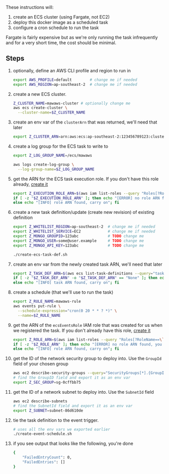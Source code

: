 These instructions will:
  1. create an ECS cluster (using Fargate, not EC2)
  1. deploy this docker image as a scheduled task
  1. configure a cron schedule to run the task

Fargate is fairly expensive but as we're only running the task infrequently and for a very short time,
the cost should be minimal.

## Steps

  1. optionally, define an AWS CLI profile and region to run in
      ```bash
      export AWS_PROFILE=default        # change me if needed
      export AWS_REGION=ap-southeast-2  # change me if needed
      ```

  1. create a new ECS cluster.
      ```bash
      Z_CLUSTER_NAME=mawaws-cluster # optionally change me
      aws ecs create-cluster \
        --cluster-name=$Z_CLUSTER_NAME
      ```

  1. create an env var of the `clusterArn` that was returned, we'll need that later
      ```bash
      export Z_CLUSTER_ARN=arn:aws:ecs:ap-southeast-2:123456789123:cluster/mawaws-cluster
      ```

  1. create a log group for the ECS task to write to
      ```bash
      export Z_LOG_GROUP_NAME=/ecs/mawaws

      aws logs create-log-group \
        --log-group-name=$Z_LOG_GROUP_NAME
      ```

  1. get the ARN for the ECS task execution role. If you don't have this role already, [create it](https://docs.aws.amazon.com/AmazonECS/latest/developerguide/task_execution_IAM_role.html)
      ```bash
      export Z_EXECUTION_ROLE_ARN=$(aws iam list-roles --query "Roles[?RoleName==\`ecsTaskExecutionRole\`].[Arn]" --output=text) && \
      if [ -z "$Z_EXECUTION_ROLE_ARN" ]; then echo "[ERROR] no role ARN found, you need to create one and re-run this command"; \
      else echo "[INFO] role ARN found, carry on"; fi
      ```

  1. create a new task definition/update (create new revision) of existing definition
      ```bash
      export Z_WHITELIST_REGION=ap-southeast-2  # change me if needed
      export Z_WHITELIST_SERVICE=EC2            # change me if needed
      export Z_MONGO_GROUPID=123abc             # TODO change me
      export Z_MONGO_USER=some@user.example     # TODO change me
      export Z_MONGO_API_KEY=123abc             # TODO change me

      ./create-ecs-task-def.sh
      ```

  1. create an env var from the newly created task ARN, we'll need that later
      ```bash
      export Z_TASK_DEF_ARN=$(aws ecs list-task-definitions --query="taskDefinitionArns[?contains(@, 'mawaws') == \`true\`] | [0]" --output=text) && \
      if [ -z "$Z_TASK_DEF_ARN" -o "$Z_TASK_DEF_ARN" == "None" ]; then echo "[ERROR] no task ARN found, you did the previous command work?"; \
      else echo "[INFO] task ARN found, carry on"; fi
      ```

  1. create a schedule (that we'll use to run the task)
      ```bash
      export Z_RULE_NAME=mawaws-rule
      aws events put-rule \
        --schedule-expression="cron(0 20 * * ? *)" \
        --name=$Z_RULE_NAME
      ```

  1. get the ARN of the `ecsEventsRole` IAM role that was created for us when we registered the task. If you don't already have this role, [create it](https://docs.aws.amazon.com/AmazonECS/latest/developerguide/CWE_IAM_role.html)
      ```bash
      export Z_ROLE_ARN=$(aws iam list-roles --query "Roles[?RoleName==\`ecsEventsRole\`].[Arn]" --output=text) && \
      if [ -z "$Z_ROLE_ARN" ]; then echo "[ERROR] no role ARN found, you need to create one and re-run this command"; \
      else echo "[INFO] role ARN found, carry on"; fi
      ```

  1. get the ID of the network security group to deploy into. Use the `GroupId` field of your chosen group
      ```bash
      aws ec2 describe-security-groups --query="SecurityGroups[*].{GroupId: GroupId, GroupName: GroupName}"
      # find the GroupID field and export it as an env var
      export Z_SEC_GROUP=sg-0cffbb75
      ```

  1. get the ID of a network subnet to deploy into. Use the `SubnetId` field
      ```bash
      aws ec2 describe-subnets
      # find the SubnetId field and export it as an env var
      export Z_SUBNET=subnet-86d610de
      ```

  1. tie the task definition to the event trigger.
      ```bash
      # uses all the env vars we exported earlier
      ./create-event-schedule.sh
      ```

  1. if you see output that looks like the following, you're done
      ```bash
      {
          "FailedEntryCount": 0,
          "FailedEntries": []
      }
      ```
